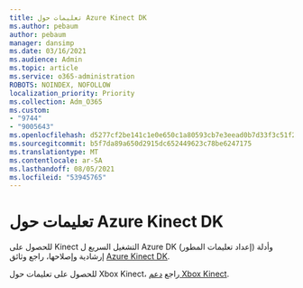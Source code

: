 ```yaml
---
title: تعليمات حول Azure Kinect DK
ms.author: pebaum
author: pebaum
manager: dansimp
ms.date: 03/16/2021
ms.audience: Admin
ms.topic: article
ms.service: o365-administration
ROBOTS: NOINDEX, NOFOLLOW
localization_priority: Priority
ms.collection: Adm_O365
ms.custom:
- "9744"
- "9005643"
ms.openlocfilehash: d5277cf2be141c1e0e650c1a80593cb7e3eead0b7d33f3c51f2325abfcf618b4
ms.sourcegitcommit: b5f7da89a650d2915dc652449623c78be6247175
ms.translationtype: MT
ms.contentlocale: ar-SA
ms.lasthandoff: 08/05/2021
ms.locfileid: "53945765"
---
```

# <a name="help-with-azure-kinect-dk"></a>تعليمات حول Azure Kinect DK

للحصول على Kinect التشغيل السريع ل Azure DK (إعداد تعليمات المطور) وأدلة إرشادية وإصلاحها، راجع وثائق [Azure Kinect DK](https://docs.microsoft.com/azure/kinect-dk/).


للحصول على تعليمات حول Xbox Kinect، راجع [دعم Xbox Kinect](https://www.xbox.com/Search?q=kinect&rtc=1#nav-support).